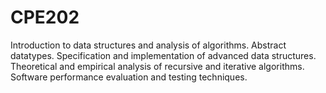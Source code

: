 # CPE202
  Introduction to data structures and analysis of algorithms. Abstract datatypes. Specification and implementation of advanced   data structures. Theoretical and empirical analysis of recursive and iterative algorithms. Software performance evaluation     and testing techniques. 
